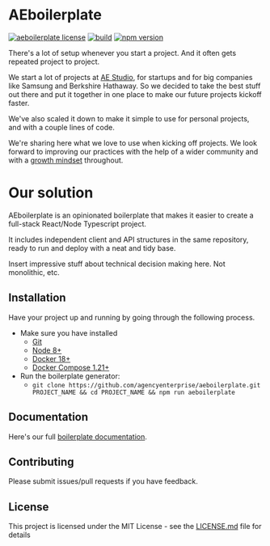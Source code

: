 # AEboilerplate

[![aeboilerplate license](https://img.shields.io/badge/license-MIT-blue.svg)](https://github.com/agencyenterprise/aeboilerplate/blob/master/LICENCE.md)
[![build](https://circleci.com/gh/agencyenterprise/aeboilerplate.svg?style=shield&circle-token=3d749403becdba1c3b622fb512abad50192930b6)](https://circleci.com/gh/agencyenterprise/aeboilerplate)
[![npm version](https://badge.fury.io/js/aeboilerplate.svg)](https://badge.fury.io/js/aeboilerplate)

There's a lot of setup whenever you start a project. And it often gets repeated project to project.

We start a lot of projects at [AE Studio](https://ae.studio/), for startups and for big companies like Samsung and Berkshire Hathaway. So we decided to take the best stuff out there and put it together in one place to make our future projects kickoff faster. 

We've also scaled it down to make it simple to use for personal projects, and with a couple lines of code.

We're sharing here what we love to use when kicking off projects. We look forward to improving our practices with the help of a wider community and with a [growth mindset](http://www.aaronsw.com/weblog/dweck) throughout.

# Our solution

AEboilerplate is an opinionated boilerplate that makes it easier to create a full-stack React/Node Typescript project. 

It includes independent client and API structures in the same repository, ready to run and deploy with a neat and tidy base.

Insert impressive stuff about technical decision making here. Not monolithic, etc.

## Installation

Have your project up and running by going through the following process.

- Make sure you have installed
  - [Git](https://git-scm.com/book/en/v2/Getting-Started-Installing-Git)
  - [Node 8+](https://nodejs.org/en/)
  - [Docker 18+](https://docs.docker.com/install/)
  - [Docker Compose 1.21+](https://docs.docker.com/compose/install/)
- Run the boilerplate generator:
  - `git clone https://github.com/agencyenterprise/aeboilerplate.git PROJECT_NAME && cd PROJECT_NAME && npm run aeboilerplate`

## Documentation

Here's our full [boilerplate documentation](https://github.com/agencyenterprise/aeboilerplate/blob/master/docs/documentation.md).

## Contributing

Please submit issues/pull requests if you have feedback.

## License

This project is licensed under the MIT License - see the [LICENSE.md](https://github.com/agencyenterprise/aeboilerplate/blob/master/LICENCE.md) file for details
